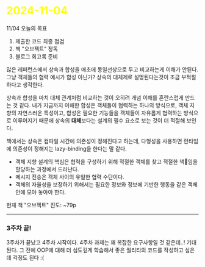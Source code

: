 # <span style="color:yellow">2024-11-04</span>

11/04 오늘의 목표
1. 제출한 코드 최종 점검
2. 책 "오브젝트" 정독
3. 블로그 회고록 준비


많은 레퍼런스에서 상속과 합성을 애초에 동일선상으로 두고 비교하는게 이해가 안된다. 그냥 객체들의 협력 예시가 합성 아닌가? 상속의 대체제로 설명된다는것이 조금 부적절하다고 생각한다.

상속과 합성을 마치 대체 관계처럼 비교하는 것이 오히려 개념 이해를 혼란스럽게 만드는 것 같다. 내가 지금까지 이해한 합성은 객체들이 협력하는 하나의 방식으로, 객체 지향의 자연스러운 특성이고, 합성은 필요한 기능들을 객체들이 자유롭게 협력하는 방식으로 이루어지기 때문에 상속의 **대체**보다는 설계의 필수 요소로 보는 것이 더 적절해 보인다.

책에서는 상속은 컴파일 시간에 의존성이 정해진다고 하는데, 다형성을 사용하면 런타임에 의존성이 정해지는 lazy-binding을 한다는 말 같다.



- 객체 지향 설계의 핵심은 협력을 구성하기 위해 적절한 객체를 찾고 적절한 책임을 할당하는 과정에서 드러난다.
- 메시지 전송은 객체 사이의 유일한 협력 수단이다.
- 객체의 자율성을 보장하기 위해서는 필요한 정보와 정보에 기반한 행동을 같은 객체 안에 모아 놓아야 한다.


현재 책 "오브젝트" 진도: ~79p 


- - -


### 3주차 끝! 
3주차가 끝났고 4주차 시작이다. 4주차 과제는 꽤 복잡한 요구사항일 것 같은데..! 기대된다.
그 전에 OOP에 대해 더 심도깊게 학습해서 좋은 퀄리티의 코드를 작성하고 싶은데 걱정도 된다  :(

